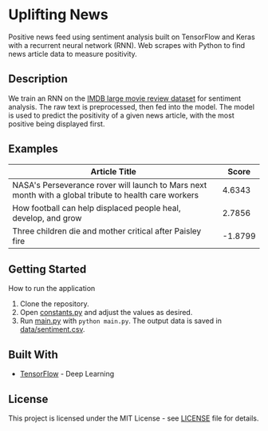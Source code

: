 # Uplifting News

Positive news feed using sentiment analysis  built on TensorFlow and Keras with a recurrent neural network (RNN). Web scrapes with Python to find news article data to measure positivity.

## Description

We train an RNN on the [IMDB large movie review dataset](http://ai.stanford.edu/~amaas/data/sentiment/) for sentiment analysis. The raw text is preprocessed, then fed into the model. The model is used to predict the positivity of a given news article, with the most positive being displayed first. 

## Examples

| Article Title  | Score |
| ------------- | ------------- |
| NASA's Perseverance rover will launch to Mars next month with a global tribute to health care workers  | 4.6343  |
| How football can help displaced people heal, develop, and grow  | 2.7856  |
| Three children die and mother critical after Paisley fire  | -1.8799 |

## Getting Started

How to run the application

1. Clone the repository.
2. Open [constants.py](src/constants.py) and adjust the values as desired. 
3. Run [main.py](src/main.py) with ```python main.py```. The output data is saved in [data/sentiment.csv](data/sentiment.csv).

## Built With

* [TensorFlow](https://www.tensorflow.org/) - Deep Learning

## License

This project is licensed under the MIT License - see [LICENSE](LICENSE) file for details.
